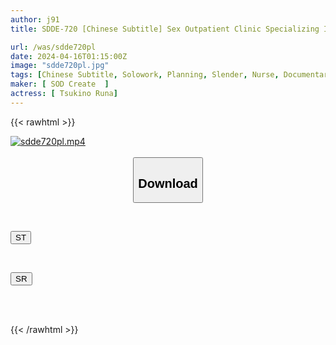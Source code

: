 ```yaml
---
author: j91
title: SDDE-720 [Chinese Subtitle] Sex Outpatient Clinic Specializing In Sexual Desire Treatment 22 A Close Look At Tsukino's Sincere Sexual Intercourse Treatment, A 'double Worker Nursery Teacher' Nurse.I Want To Face Both The Children In The Kindergarten And Those With Abnormal Sexual Desires Head On! Tsukino Luna

url: /was/sdde720pl
date: 2024-04-16T01:15:00Z
image: "sdde720pl.jpg"
tags: [Chinese Subtitle, Solowork, Planning, Slender, Nurse, Documentary, Deep Throating	]
maker: [ SOD Create  ]
actress: [ Tsukino Runa]
---
```



{{< rawhtml >}}

<div class="video" data-videoid="G60OV0WYMxT1Ryl">
    <a href="javascript:;">
        <img src="/was/sdde720pl/sdde720pl.jpg" width="WIDTH" height="HEIGHT" alt="sdde720pl.mp4" loading="lazy">
    </a>
</div>

<script type="text/javascript" src="https://j91.asia/asset/on-demand-st.js"></script>

<br>
  <link rel="stylesheet" href="https://j91.asia/asset/bs5.css">
  
  <center>
  <button class="btn btn-primary" type="button" data-bs-toggle="collapse" data-bs-target=".multi-collapse" aria-expanded="false" aria-controls="multiCollapseExample1 multiCollapseExample2"><h2>Download</h2></button></center>
</p>
<div class="row">
  <div class="col">
    <div class="collapse multi-collapse" id="multiCollapseExample1">
      <div class="card card-body">
	      	      <br>
<div class="buttons">  
<p><a href="https://streamtape.to/v/G60OV0WYMxT1Ryl" target="_blank"><button class="btn-hover color-3"><i class="fa fa-download"></i> ST</button></a></p></div>
    </div>
  </div>
</div>
  <div class="col">
    <div class="collapse multi-collapse" id="multiCollapseExample2">
      <div class="card card-body">
	      <br>
<div class="buttons">
<p><a href="https://rubystm.com/12a8416p8y44" target="_blank"><button class="btn-hover color-9"><i class="fa fa-download"></i> SR</button></a></p></div>
<br><br>
      </div>
    </div>
  </div>
</div>

{{< /rawhtml >}}